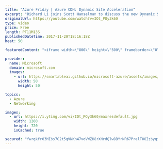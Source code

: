 ```yaml
---
title: "Azure Friday | Azure CDN: Dynamic Site Acceleration"
excerpt: "Richard Li joins Scott Hanselman to discuss the new Dynamic Site Acceleration (DSA) optimization for Azure CDN, and how it can be used in combination with standard CDN caching features to measurably improve the performance of web pages with dynamic content.   For more information, see:  Dynamic Site"
originalUrl: https://youtube.com/watch?v=IOt_POy3k60
type: video
price: Free
length: PT11M13S
publishedDateTime: 2017-11-20T18:16:18Z
heat: 50

featuredContent: "<iframe width=\"800\" height=\"500\" frameborder=\"0\" src=\"https://www.youtube.com/embed/IOt_POy3k60\" allow=\"accelerometer; autoplay; encrypted-media; gyroscope; picture-in-picture\" allowfullscreen></iframe>"

provider:
  name: Microsoft
  domain: microsoft.com
  images:
    - url: https://smartableai.github.io/microsoft-azure/assets/images/organizations/microsoft.com-50x50.jpg
      width: 50
      height: 50

topics:
  - Azure
  - Networking

images:
  - url: https://i.ytimg.com/vi/IOt_POy3k60/maxresdefault.jpg
    width: 1280
    height: 720
    isCached: true

secured: "fwrgkfr03MIbs7O2t5qVNKn47voVWZH8rXNrdQlw8BYrNR67PralTOOIzbyqsMAf/6MIzivHXPYDd3hDHAbMX7xLYk8CjAmx1pEQcxUN4fNMulDFPX/hSnJt1rMqBLt9Y7FWkykHtCd8Jpj0XVzESnFSN2ttvSXdCDs7kQGtdxbrnJWpgjfc+inbWWD4s+odxfe//wvzCam4qs81PWC/TsTmBG4um51jjlcSXhzdxbrL7991IpCuIGEeHAsfxWsoqe7akaC6ex43gbW1el6XKpnIXkRWhtgfCkFpS/QVIzeelMrO6fcYPl+gX/qbpA05yt6SIYEG8B1ceU8Y78HLUnCqAGM7gFxr6Kaq4I7TsksEP1hcWTWkxlEyo1VasS7gXzv9M9yrR7PwLMfQQjsQAUNFFCgLmhxdxMO6Tf9G86A=;++btLes1Bjo88fzsvR9IsA=="
---
```



